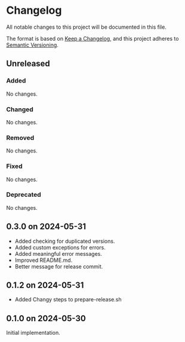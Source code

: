 # Changelog

All notable changes to this project will be documented in this file.

The format is based on [Keep a Changelog](https://keepachangelog.com/en/1.1.0/),
and this project adheres to [Semantic Versioning](https://semver.org/spec/v2.0.0.html).

## Unreleased

### Added

No changes.

### Changed

No changes.

### Removed

No changes.

### Fixed

No changes.

### Deprecated

No changes.

## 0.3.0 on 2024-05-31

- Added checking for duplicated versions.
- Added custom exceptions for errors.
- Added meaningful error messages.
- Improved README.md.
- Better message for release commit.

## 0.1.2 on 2024-05-31

- Added Changy steps to prepare-release.sh

## 0.1.0 on 2024-05-30

Initial implementation.
